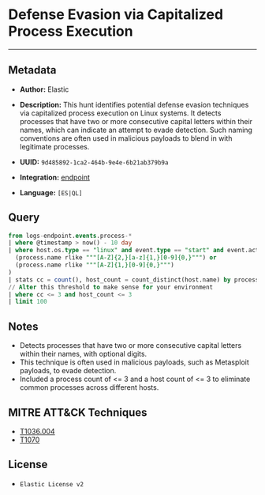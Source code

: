 # Defense Evasion via Capitalized Process Execution

---

## Metadata

- **Author:** Elastic
- **Description:** This hunt identifies potential defense evasion techniques via capitalized process execution on Linux systems. It detects processes that have two or more consecutive capital letters within their names, which can indicate an attempt to evade detection. Such naming conventions are often used in malicious payloads to blend in with legitimate processes.

- **UUID:** `9d485892-1ca2-464b-9e4e-6b21ab379b9a`
- **Integration:** [endpoint](https://docs.elastic.co/integrations/endpoint)
- **Language:** `[ES|QL]`

## Query

```sql
from logs-endpoint.events.process-*
| where @timestamp > now() - 10 day
| where host.os.type == "linux" and event.type == "start" and event.action == "exec" and (
  (process.name rlike """[A-Z]{2,}[a-z]{1,}[0-9]{0,}""") or
  (process.name rlike """[A-Z]{1,}[0-9]{0,}""")
)
| stats cc = count(), host_count = count_distinct(host.name) by process.name
// Alter this threshold to make sense for your environment
| where cc <= 3 and host_count <= 3
| limit 100
```

## Notes

- Detects processes that have two or more consecutive capital letters within their names, with optional digits.
- This technique is often used in malicious payloads, such as Metasploit payloads, to evade detection.
- Included a process count of <= 3 and a host count of <= 3 to eliminate common processes across different hosts.
## MITRE ATT&CK Techniques

- [T1036.004](https://attack.mitre.org/techniques/T1036/004)
- [T1070](https://attack.mitre.org/techniques/T1070)

## License

- `Elastic License v2`

